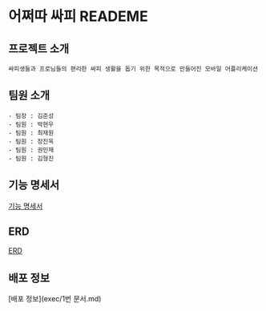 # 어쩌따 싸피 READEME

## 프로젝트 소개
    
    싸피생들과 프로님들의 편리한 싸피 생활을 돕기 위한 목적으로 만들어진 모바일 어플리케이션
    

## 팀원 소개

    - 팀장 : 김준성
    - 팀원 : 박현우
    - 팀원 : 최재원
    - 팀원 : 장진욱
    - 팀원 : 권민재
    - 팀원 : 김형진

## 기능 명세서

 [기능 명세서](https://docs.google.com/spreadsheets/d/1YXWEoj4FwIA5q2wiOGrWThPSlwKs1TSfE4VgIX8EKCw/edit#gid=0)

 ## ERD
 [ERD](ERD.png)

 ## 배포 정보 

 [배포 정보](exec/1번 문서.md)


